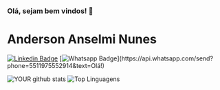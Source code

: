 ### Olá, sejam bem vindos! 👋

# Anderson Anselmi Nunes

[![Linkedin Badge](https://img.shields.io/badge/-LinkedIn-blue?style=flat-square&logo=Linkedin&logoColor=white&link=https://www.linkedin.com/in/andersonanunes/)](https://www.linkedin.com/in/andersonanunes/)
[![Whatsapp Badge](https://img.shields.io/badge/-Whatsapp-4CA143?style=flat-square&labelColor=4CA143&logo=whatsapp&logoColor=white&link=https://api.whatsapp.com/send?phone=5511975552914&text=Olá!)](https://api.whatsapp.com/send?phone=5511975552914&text=Olá!)

![YOUR github stats](https://github-readme-stats.vercel.app/api?username=andersonanunes&theme=great-gatsby&show_icons=true&line_height=180em)
![Top Linguagens](https://github-readme-stats.vercel.app/api/top-langs/?username=andersonanunes&langs_count=5&layout=default&theme=great-gatsby)


<!--
**andersonanunes/andersonanunes** is a ✨ _special_ ✨ repository because its `README.md` (this file) appears on your GitHub profile.

Here are some ideas to get you started:

- 🔭 I’m currently working on QA Tests Automated with Ruby, Robot Framework or Java
- 🌱 I’m currently learning Docker, SpringBoot, Kotlin, Google Cloud Platform
- 👯 I’m looking to collaborate on ...
- 🤔 I’m looking for help with ...
- 💬 Ask me about ...
- 📫 How to reach me: Look at my social networks
- 😄 Pronouns: ...
- ⚡ Fun fact: ...
-->
